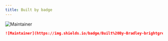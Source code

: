 ```yaml
---
title: Built by badge
---
```


![Maintainer](https://img.shields.io/badge/Built%20By-Bradley-brightgreen?style=for-the-badge&logo=terraform)

```markdown
![Maintainer](https://img.shields.io/badge/Built%20By-Bradley-brightgreen?style=for-the-badge&logo=terraform)
```
